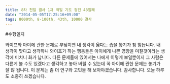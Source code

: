 ```yaml
---
title: 8차 천일 결사 1차 백일 기도 정진 43일째
date: "2014-05-05T17:25:16+09:00"
tags: 8000th, 8-100th, 43th, 10000 결사
---
```


#수행일지

와이프와 아이에 관한 문제로 부딪치면 내 생각이 옳다는 습을 놓기가 참 힘듭니다. 내 생각이 맞다고 생각하니 와이프가 하는 행동들은 아이에게 나쁜 영향을 미칠것이라는 생각에 미치니 화가 납니다. 다른 문제들에 있어서는 나에게 이렇게 보일뿐이지 그 사람은 다른게 볼 수도 있겠다고 생각하고 놓아 버릴 수 있는데 꼭 아이에 관한 문제는 놓기가 잘 않 됩니다. 이 문제는 좀 더 연구와 고민을 해 보아야겠습니다. 감사합니다. 오늘 하루도 소중히 쓰겠습니다.
